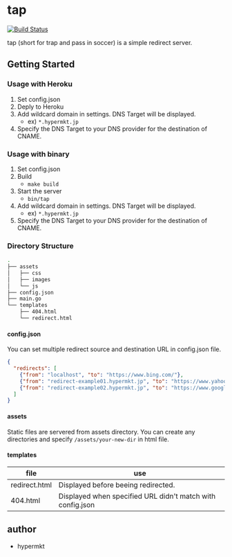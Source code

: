# tap
[![Build Status](https://travis-ci.org/hypermkt/tap.svg?branch=master)](https://travis-ci.org/hypermkt/tap)

tap (short for trap and pass in soccer) is a simple redirect server.

## Getting Started

### Usage with Heroku
1. Set config.json
1. Deply to Heroku
1. Add wildcard domain in settings. DNS Target will be displayed. 
    * ex) `*.hypermkt.jp`
1. Specify the DNS Target to your DNS provider for the destination of CNAME.

### Usage with binary
1. Set config.json
1. Build
    * `make build`
1. Start the server
    * `bin/tap`
1. Add wildcard domain in settings. DNS Target will be displayed. 
    * ex) `*.hypermkt.jp`
1. Specify the DNS Target to your DNS provider for the destination of CNAME.

### Directory Structure

```sh
.
├── assets
│   ├── css
│   ├── images
│   └── js
├── config.json
├── main.go
└── templates
    ├── 404.html
    └── redirect.html
```

#### config.json

You can set multiple redirect source and destination URL in config.json file.

```json
{
  "redirects": [
    {"from": "localhost", "to": "https://www.bing.com/"},
    {"from": "redirect-example01.hypermkt.jp", "to": "https://www.yahoo.co.jp/"},
    {"from": "redirect-example02.hypermkt.jp", "to": "https://www.google.co.jp/"}
  ]
}
```

#### assets

Static files are servered from assets directory. You can create any directories and specify `/assets/your-new-dir` in html file.

#### templates

file|use
---|---
redirect.html|Displayed before beeing redirected.
404.html|Displayed when specified URL didn't match with config.json

## author
* hypermkt
